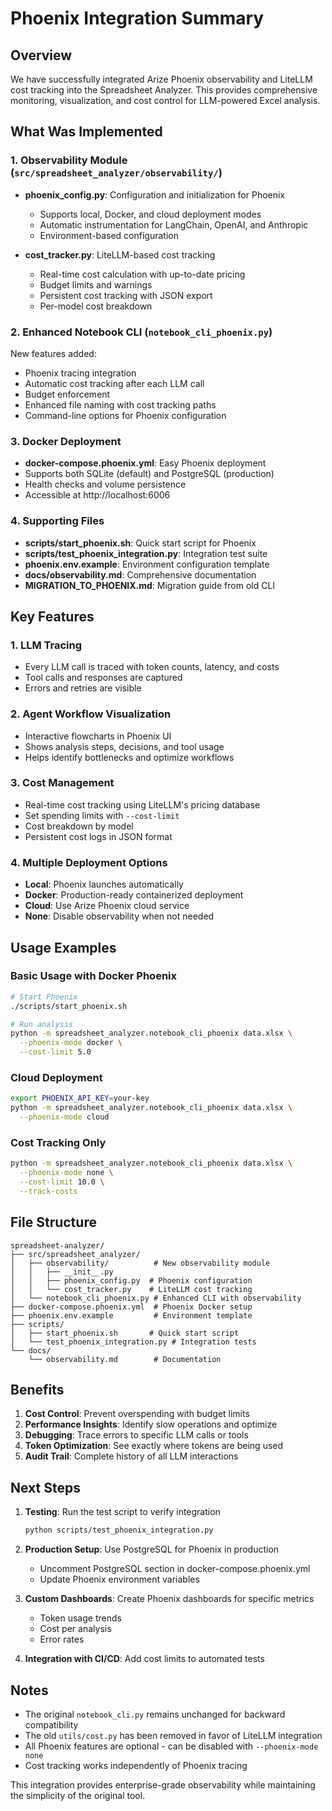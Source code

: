 # Phoenix Integration Summary

## Overview

We have successfully integrated Arize Phoenix observability and LiteLLM cost tracking into the Spreadsheet Analyzer. This provides comprehensive monitoring, visualization, and cost control for LLM-powered Excel analysis.

## What Was Implemented

### 1. Observability Module (`src/spreadsheet_analyzer/observability/`)

- **phoenix_config.py**: Configuration and initialization for Phoenix

  - Supports local, Docker, and cloud deployment modes
  - Automatic instrumentation for LangChain, OpenAI, and Anthropic
  - Environment-based configuration

- **cost_tracker.py**: LiteLLM-based cost tracking

  - Real-time cost calculation with up-to-date pricing
  - Budget limits and warnings
  - Persistent cost tracking with JSON export
  - Per-model cost breakdown

### 2. Enhanced Notebook CLI (`notebook_cli_phoenix.py`)

New features added:

- Phoenix tracing integration
- Automatic cost tracking after each LLM call
- Budget enforcement
- Enhanced file naming with cost tracking paths
- Command-line options for Phoenix configuration

### 3. Docker Deployment

- **docker-compose.phoenix.yml**: Easy Phoenix deployment
- Supports both SQLite (default) and PostgreSQL (production)
- Health checks and volume persistence
- Accessible at http://localhost:6006

### 4. Supporting Files

- **scripts/start_phoenix.sh**: Quick start script for Phoenix
- **scripts/test_phoenix_integration.py**: Integration test suite
- **phoenix.env.example**: Environment configuration template
- **docs/observability.md**: Comprehensive documentation
- **MIGRATION_TO_PHOENIX.md**: Migration guide from old CLI

## Key Features

### 1. LLM Tracing

- Every LLM call is traced with token counts, latency, and costs
- Tool calls and responses are captured
- Errors and retries are visible

### 2. Agent Workflow Visualization

- Interactive flowcharts in Phoenix UI
- Shows analysis steps, decisions, and tool usage
- Helps identify bottlenecks and optimize workflows

### 3. Cost Management

- Real-time cost tracking using LiteLLM's pricing database
- Set spending limits with `--cost-limit`
- Cost breakdown by model
- Persistent cost logs in JSON format

### 4. Multiple Deployment Options

- **Local**: Phoenix launches automatically
- **Docker**: Production-ready containerized deployment
- **Cloud**: Use Arize Phoenix cloud service
- **None**: Disable observability when not needed

## Usage Examples

### Basic Usage with Docker Phoenix

```bash
# Start Phoenix
./scripts/start_phoenix.sh

# Run analysis
python -m spreadsheet_analyzer.notebook_cli_phoenix data.xlsx \
  --phoenix-mode docker \
  --cost-limit 5.0
```

### Cloud Deployment

```bash
export PHOENIX_API_KEY=your-key
python -m spreadsheet_analyzer.notebook_cli_phoenix data.xlsx \
  --phoenix-mode cloud
```

### Cost Tracking Only

```bash
python -m spreadsheet_analyzer.notebook_cli_phoenix data.xlsx \
  --phoenix-mode none \
  --cost-limit 10.0 \
  --track-costs
```

## File Structure

```
spreadsheet-analyzer/
├── src/spreadsheet_analyzer/
│   ├── observability/          # New observability module
│   │   ├── __init__.py
│   │   ├── phoenix_config.py  # Phoenix configuration
│   │   └── cost_tracker.py    # LiteLLM cost tracking
│   └── notebook_cli_phoenix.py # Enhanced CLI with observability
├── docker-compose.phoenix.yml  # Phoenix Docker setup
├── phoenix.env.example         # Environment template
├── scripts/
│   ├── start_phoenix.sh       # Quick start script
│   └── test_phoenix_integration.py # Integration tests
└── docs/
    └── observability.md        # Documentation
```

## Benefits

1. **Cost Control**: Prevent overspending with budget limits
1. **Performance Insights**: Identify slow operations and optimize
1. **Debugging**: Trace errors to specific LLM calls or tools
1. **Token Optimization**: See exactly where tokens are being used
1. **Audit Trail**: Complete history of all LLM interactions

## Next Steps

1. **Testing**: Run the test script to verify integration

   ```bash
   python scripts/test_phoenix_integration.py
   ```

1. **Production Setup**: Use PostgreSQL for Phoenix in production

   - Uncomment PostgreSQL section in docker-compose.phoenix.yml
   - Update Phoenix environment variables

1. **Custom Dashboards**: Create Phoenix dashboards for specific metrics

   - Token usage trends
   - Cost per analysis
   - Error rates

1. **Integration with CI/CD**: Add cost limits to automated tests

## Notes

- The original `notebook_cli.py` remains unchanged for backward compatibility
- The old `utils/cost.py` has been removed in favor of LiteLLM integration
- All Phoenix features are optional - can be disabled with `--phoenix-mode none`
- Cost tracking works independently of Phoenix tracing

This integration provides enterprise-grade observability while maintaining the simplicity of the original tool.
